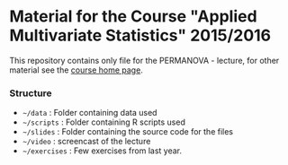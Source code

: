 Material for  the Course "Applied Multivariate Statistics" 2015/2016
================


This repository contains only file for the PERMANOVA - lecture, for other material see the [course home page](https://www.uni-koblenz-landau.de/en/campus-landau/faculty7/environmental-sciences/landscape-ecology/Teaching/r-statistics).


### Structure

* `~/data` : Folder containing data used
* `~/scripts` : Folder containing R scripts used
* `~/slides` : Folder containing the source code for the files
* `~/video` : screencast of the lecture
* `~/exercises`  : Few exercises from last year.